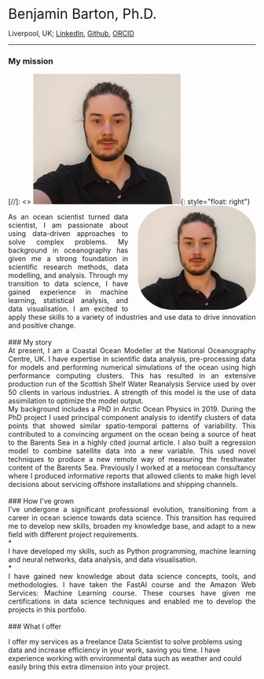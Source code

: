 <span style="font-size:2em;"> Benjamin Barton, Ph.D. </span>

Liverpool, UK; [LinkedIn](https://www.linkedin.com/in/ben-barton-dev/), [Github](https://github.com/benbardev), [ORCID](https://www.orcid.org/0000-0001-9998-2064)

---

### My mission

[//]: <> ![image](images/profile_photo_s.jpg){: style="float: right"}
<img src="images/profile_photo_s.jpg" height="auto" width="240" style="float: right; border-radius:30%; margin-left: 20px;">
<div style="text-align: justify"> As an ocean scientist turned data scientist, I am passionate about using data-driven approaches to solve complex problems. My background in oceanography has given me a strong foundation in scientific research methods, data modelling, and analysis. Through my transition to data science, I have gained experience in machine learning, statistical analysis, and data visualisation. I am excited to apply these skills to a variety of industries and use data to drive innovation and positive change. </div>

<br/>
### My story
<div style="text-align: justify"> At present, I am a Coastal Ocean Modeller at the National Oceanography Centre, UK. I have expertise in scientific data analysis, pre-processing data for models and performing numerical simulations of the ocean using high performance computing clusters. This has resulted in an extensive production run of the Scottish Shelf Water Reanalysis Service used by over 50 clients in various industries. A strength of this model is the use of data assimilation to optimize the model output. </div>

<div style="text-align: justify"> My background includes a PhD in Arctic Ocean Physics in 2019. During the PhD project I used principal component analysis to identify clusters of data points that showed similar spatio-temporal patterns of variability. This contributed to a convincing argument on the ocean being a source of heat to the Barents Sea in a highly cited journal article. I also built a regression model to combine satellite data into a new variable. This used novel techniques to produce a new remote way of measuring the freshwater content of the Barents Sea. Previously I worked at a metocean consultancy where I produced informative reports that allowed clients to make high level decisions about servicing offshore installations and shipping channels. </div>

<br/>
### How I've grown
<div style="text-align: justify"> I've undergone a significant professional evolution, transitioning from a career in ocean science towards data science. This transition has required me to develop new skills, broaden my knowledge base, and adapt to a new field with different project requirements.</div>
* <div style="text-align: justify"> I have developed my skills, such as Python programming, machine learning and neural networks, data analysis, and data visualisation.</div>
* <div style="text-align: justify"> I have gained new knowledge about data science concepts, tools, and methodologies. I have taken the FastAI course and the Amazon Web Services: Machine Learning course. These courses have given me certifications in data science techniques and enabled me to develop the projects in this portfolio. </div>

<br/>
### What I offer

I offer my services as a freelance Data Scientist to solve problems using data and increase efficiency in your work, saving you time. I have experience working with environmental data such as weather and could easily bring this extra dimension into your project.

